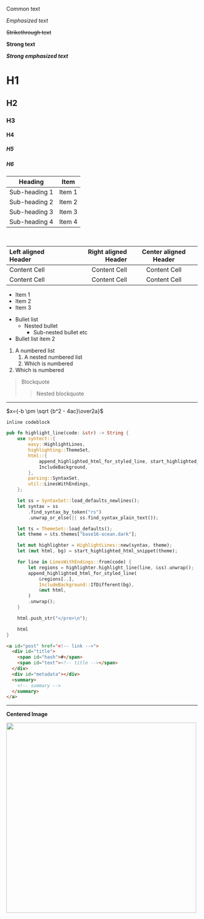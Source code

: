 <!--
title: Markdown Reference
date: 10/02/2025
-->

Common text

_Emphasized text_

~~Strikethrough text~~

**Strong text**

**_Strong emphasized text_**

# H1

## H2

### H3

#### H4

##### H5

##### H6

| Heading       | Item   |
| ------------- | ------ |
| Sub-heading 1 | Item 1 |
| Sub-heading 2 | Item 2 |
| Sub-heading 3 | Item 3 |
| Sub-heading 4 | Item 4 |

</br>

| Left aligned Header | Right aligned Header | Center aligned Header |
| :------------------ | -------------------: | :-------------------: |
| Content Cell        |         Content Cell |     Content Cell      |
| Content Cell        |         Content Cell |     Content Cell      |

- Item 1
- Item 2
- Item 3

* Bullet list
  - Nested bullet
    - Sub-nested bullet etc
* Bullet list item 2

1. A numbered list
   1. A nested numbered list
   2. Which is numbered
2. Which is numbered

> Blockquote
>
> > Nested blockquote

---

$x={-b \pm \sqrt {b^2 - 4ac}\over2a}$

`inline codeblock`

```rs
pub fn highlight_line(code: &str) -> String {
    use syntect::{
        easy::HighlightLines,
        highlighting::ThemeSet,
        html::{
            append_highlighted_html_for_styled_line, start_highlighted_html_snippet,
            IncludeBackground,
        },
        parsing::SyntaxSet,
        util::LinesWithEndings,
    };

    let ss = SyntaxSet::load_defaults_newlines();
    let syntax = ss
        .find_syntax_by_token("rs")
        .unwrap_or_else(|| ss.find_syntax_plain_text());

    let ts = ThemeSet::load_defaults();
    let theme = &ts.themes["base16-ocean.dark"];

    let mut highlighter = HighlightLines::new(syntax, theme);
    let (mut html, bg) = start_highlighted_html_snippet(theme);

    for line in LinesWithEndings::from(code) {
        let regions = highlighter.highlight_line(line, &ss).unwrap();
        append_highlighted_html_for_styled_line(
            &regions[..],
            IncludeBackground::IfDifferent(bg),
            &mut html,
        )
        .unwrap();
    }

    html.push_str("</pre>\n");

    html
}
```

```html
<a id="post" href="<!-- link -->">
  <div id="title">
    <span id="hash">#</span>
    <span id="text"><!-- title --></span>
  </div>
  <div id="metadata"></div>
  <summary>
    <!-- summary -->
  </summary>
</a>
```

---

<lite-youtube style="border-radius: 18px;" videoid="jNQXAC9IVRw"></lite-youtube>

**Centered Image**

<img class="center" src="https://upload.wikimedia.org/wikipedia/commons/thumb/d/de/Colosseo_2020.jpg/1200px-Colosseo_2020.jpg" width="500" height="auto" />
